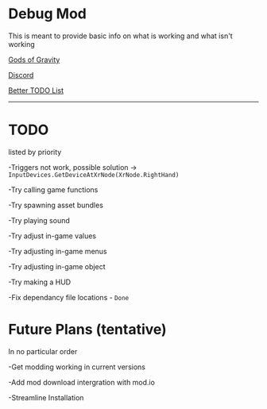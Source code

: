 # Debug Mod
This is meant to provide basic info on what is working and what isn't working

[Gods of Gravity](https://trassgames.com/projects/gods_of_gravity)

[Discord](https://discord.com/invite/v3AuK92)

[Better TODO List](https://tree.taiga.io/project/lrutjens-gog-modding-progress/kanban)

________________________________________________________
# TODO

listed by priority

-Triggers not work, possible solution -> `InputDevices.GetDeviceAtXrNode(XrNode.RightHand)`

-Try calling game functions

-Try spawning asset bundles

-Try playing sound

-Try adjust in-game values

-Try adjusting in-game menus

-Try adjusting in-game object

-Try making a HUD

-Fix dependancy file locations - `Done`


# Future Plans (tentative)

In no particular order

-Get modding working in current versions

-Add mod download intergration with mod.io

-Streamline Installation 
